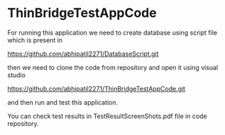 # ThinBridgeTestAppCode
For running this application we need to create database using script file which is present in 

https://github.com/abhipatil2271/DatabaseScript.git 


then we need to clone the code from repository and open it using visual studio

https://github.com/abhipatil2271/ThinBridgeTestAppCode.git

and then run and test this application.

You can check test results in TestResultScreenShots.pdf file in code repository.
